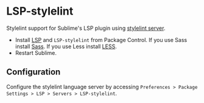 # LSP-stylelint

Stylelint support for Sublime's LSP plugin using [stylelint server](https://github.com/stylelint/vscode-stylelint/).

- Install [LSP](https://packagecontrol.io/packages/LSP) and `LSP-stylelint` from Package Control.
  If you use Sass install [Sass](https://packagecontrol.io/packages/Sass).
  If you use Less install [LESS](https://packagecontrol.io/packages/LESS).
- Restart Sublime.

## Configuration

Configure the stylelint language server by accessing `Preferences > Package Settings > LSP > Servers > LSP-stylelint`.
